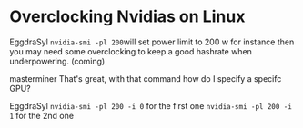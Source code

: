 # Overclocking Nvidias on Linux

EggdraSyl 
`nvidia-smi -pl 200`will set power limit to 200 w for instance 
then you may need some overclocking to keep a good hashrate when underpowering.
(coming)

masterminer 
That's great, with that command how do I specify a specifc GPU?

EggdraSyl 
`nvidia-smi -pl 200 -i 0` for the first one 
`nvidia-smi -pl 200 -i 1` for the 2nd one 
